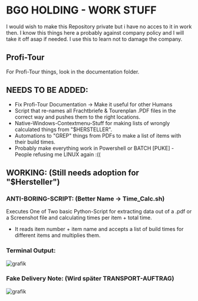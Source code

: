 # BGO HOLDING - WORK STUFF

I would wish to make this Repository private but i have no acces to it in work then.
I know this things here a probably against company policy and I will take it off asap if needed.
I use this to learn not to damage the company.

## Profi-Tour
For Profi-Tour things, look in the documentation folder.

## NEEDS TO BE ADDED:
- Fix Profi-Tour Documentation -> Make it useful for other Humans
- Script that re-names all Frachtbriefe & Tourenplan .PDF files in the correct way and pushes them to the right locations.
- Native-Windows-Contextmenu-Stuff for making lists of wrongly calculated things from "$HERSTELLER".
- Automations to "GREP" things from PDFs to make a list of items with their build times.
- Probably make everything work in Powershell or BATCH [PUKE] - People refusing me LINUX again :((
 
## WORKING: (Still needs adoption for "$Hersteller")
### ANTI-BORING-SCRIPT: (Better Name -> Time_Calc.sh)
Executes One of Two basic Python-Script for extracting data out of a .pdf or a Screenshot file and calculating times per item + total time.

- It reads item number + item name and accepts a list of build times for different items and multiplies them.

### Terminal Output:
![grafik](https://github.com/user-attachments/assets/2d20f088-7bd2-4238-a5cc-6a1aea5506d6)

### Fake Delivery Note: (Wird später TRANSPORT-AUFTRAG)
![grafik](https://github.com/user-attachments/assets/2c998447-417f-433b-854c-bfe1cf59f8c3)


